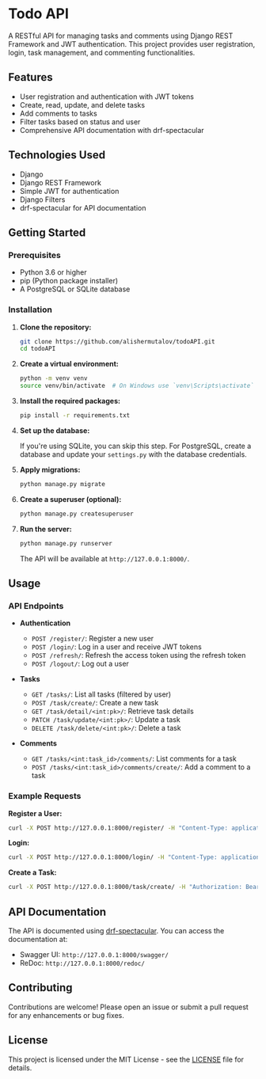 # Todo API

A RESTful API for managing tasks and comments using Django REST Framework and JWT authentication. This project provides user registration, login, task management, and commenting functionalities.

## Features

- User registration and authentication with JWT tokens
- Create, read, update, and delete tasks
- Add comments to tasks
- Filter tasks based on status and user
- Comprehensive API documentation with drf-spectacular

## Technologies Used

- Django
- Django REST Framework
- Simple JWT for authentication
- Django Filters
- drf-spectacular for API documentation

## Getting Started

### Prerequisites

- Python 3.6 or higher
- pip (Python package installer)
- A PostgreSQL or SQLite database

### Installation

1. **Clone the repository:**

   ```bash
   git clone https://github.com/alishermutalov/todoAPI.git
   cd todoAPI
   ```

2. **Create a virtual environment:**

   ```bash
   python -m venv venv
   source venv/bin/activate  # On Windows use `venv\Scripts\activate`
   ```

3. **Install the required packages:**

   ```bash
   pip install -r requirements.txt
   ```

4. **Set up the database:**

   If you're using SQLite, you can skip this step. For PostgreSQL, create a database and update your `settings.py` with the database credentials.

5. **Apply migrations:**

   ```bash
   python manage.py migrate
   ```

6. **Create a superuser (optional):**

   ```bash
   python manage.py createsuperuser
   ```

7. **Run the server:**

   ```bash
   python manage.py runserver
   ```

   The API will be available at `http://127.0.0.1:8000/`.

## Usage

### API Endpoints

- **Authentication**
  - `POST /register/`: Register a new user
  - `POST /login/`: Log in a user and receive JWT tokens
  - `POST /refresh/`: Refresh the access token using the refresh token
  - `POST /logout/`: Log out a user

- **Tasks**
  - `GET /tasks/`: List all tasks (filtered by user)
  - `POST /task/create/`: Create a new task
  - `GET /task/detail/<int:pk>/`: Retrieve task details
  - `PATCH /task/update/<int:pk>/`: Update a task
  - `DELETE /task/delete/<int:pk>/`: Delete a task

- **Comments**
  - `GET /tasks/<int:task_id>/comments/`: List comments for a task
  - `POST /tasks/<int:task_id>/comments/create/`: Add a comment to a task

### Example Requests

**Register a User:**
```bash
curl -X POST http://127.0.0.1:8000/register/ -H "Content-Type: application/json" -d '{"username": "test_user", "password": "test_password", "password2": "test_password"}'
```

**Login:**
```bash
curl -X POST http://127.0.0.1:8000/login/ -H "Content-Type: application/json" -d '{"username": "test_user", "password": "test_password"}'
```

**Create a Task:**
```bash
curl -X POST http://127.0.0.1:8000/task/create/ -H "Authorization: Bearer <access_token>" -H "Content-Type: application/json" -d '{"title": "New Task", "description": "Task description"}'
```

## API Documentation

The API is documented using [drf-spectacular](https://drf-spectacular.readthedocs.io/). You can access the documentation at:

- Swagger UI: `http://127.0.0.1:8000/swagger/`
- ReDoc: `http://127.0.0.1:8000/redoc/`

## Contributing

Contributions are welcome! Please open an issue or submit a pull request for any enhancements or bug fixes.

## License

This project is licensed under the MIT License - see the [LICENSE](LICENSE) file for details.

